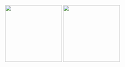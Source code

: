 <div align="center">
  <img height="180em" src="https://github-readme-stats.vercel.app/api?username=duvanleal96&theme=dark&show_icons=true"/>
  <img height="180em" src="https://github-readme-stats.vercel.app/api/top-langs/?username=duvanleal96&layout=compact&theme=dark"/>
</div>

<!--
**duvanleal96/duvanleal96** is a ✨ _special_ ✨ repository because its `README.md` (this file) appears on your GitHub profile.

Here are some ideas to get you started:

- 🔭 I’m currently working on ...
- 🌱 I’m currently learning ...
- 👯 I’m looking to collaborate on ...
- 🤔 I’m looking for help with ...
- 💬 Ask me about ...
- 📫 How to reach me: ...
- 😄 Pronouns: ...
- ⚡ Fun fact: ...
-->
